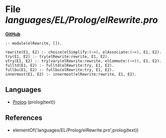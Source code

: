 # File _languages/EL/Prolog/elRewrite.pro_
**[GitHub](https://github.com/softlang/yas/blob/master/languages/EL/Prolog/elRewrite.pro)**
```
:- module(elRewrite, []).

rewrite(E1, E2) :- choice(elSimplify:(~>), elAssociate:(~>), E1, E2).
try(E1, E2) :- try(elRewrite:rewrite, E1, E2).
vtry(E1, E2) :- try(vary(elRewrite:rewrite, elCommute:(~>)), E1, E2).
fulltd(E1, E2) :- fulltd(elRewrite:try, E1, E2).
fullbu(E1, E2) :- fullbu(elRewrite:try, E1, E2).
innermost(E1, E2) :- innermost(elRewrite:rewrite, E1, E2).
```

## Languages
* [Prolog](../languages/Prolog.md) (prolog(text))

## References
* elementOf('languages/EL/Prolog/elRewrite.pro',prolog(text))

